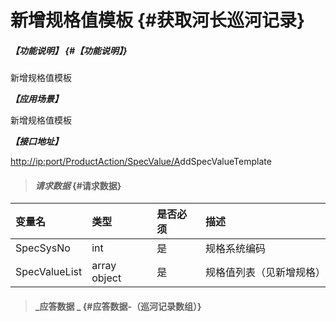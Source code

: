 # 新增规格值模板 {#获取河长巡河记录}

##### _【功能说明】_ {#【功能说明】}

新增规格值模板

_**【应用场景】**_

新增规格值模板

_**【接口地址】**_

[http://ip:port/ProductAction/SpecValue/A](http://ip:port/HMQuery/PatrolRiver/GetPatrolRivers)ddSpecValueTemplate

> #### _请求数据_ {#请求数据}

| 变量名 | 类型 | 是否必须 | 描述 |
| :--- | :--- | :--- | :--- |
| SpecSysNo | int | 是 | 规格系统编码 |
| SpecValueList | array object | 是 | 规格值列表（见新增规格） |

> #### _应答数据 _ {#应答数据-（巡河记录数组）}



